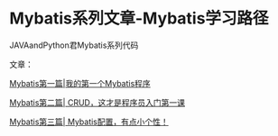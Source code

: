 # Mybatis系列文章-Mybatis学习路径
JAVAandPython君Mybatis系列代码

文章：

[Mybatis第一篇|我的第一个Mybatis程序](https://mp.weixin.qq.com/s/V0G7nRuG0Ho32zGTKKMbjw)

[Mybatis第二篇| CRUD，这才是程序员入门第一课](https://mp.weixin.qq.com/s/7lD67MNKIk6pfIdABAzD1Q)

[Mybatis第三篇| Mybatis配置，有点小个性！](https://mp.weixin.qq.com/s/4kh1WJAt2wztAaqYgO1vGQ)
